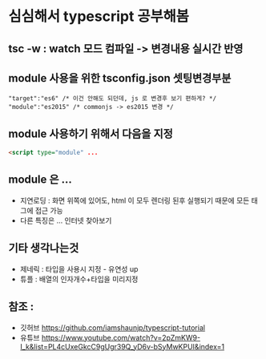 # 심심해서 typescript 공부해봄

## tsc -w : watch 모드 컴파일 -> 변경내용 실시간 반영

## module 사용을 위한 tsconfig.json 셋팅변경부분
```
"target":"es6" /* 이건 안해도 되던데, js 로 변경후 보기 편하게? */
"module":"es2015" /* commonjs -> es2015 변경 */
```

## module 사용하기 위해서 다음을 지정
```html
<script type="module" ...
```
## module 은 ...
* 지연로딩 : 화면 위쪽에 있어도, html 이 모두 렌더링 된후 실행되기 때문에 모든 태그에 접근 가능
* 다른 특징은 ... 인터넷 찾아보기

## 기타 생각나는것 
* 제네릭 : 타입을 사용시 지정 - 유연성 up
* 튜플 : 배열의 인자개수+타입을 미리지정 

## 참조 : 
* 깃허브 <https://github.com/iamshaunjp/typescript-tutorial>
* 유튜브 <https://www.youtube.com/watch?v=2pZmKW9-I_k&list=PL4cUxeGkcC9gUgr39Q_yD6v-bSyMwKPUI&index=1>
